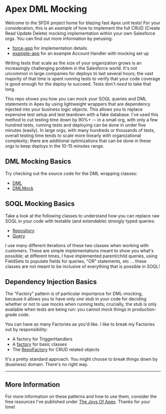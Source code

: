 # Apex DML Mocking

Welcome to the SFDX project home for blazing fast Apex unit tests! For your consideration, this is an _example_ of how to implement the full CRUD (Create Read Update Delete) mocking implementation within your own Salesforce orgs. You can find out more information by perusing:

- [force-app](/force-app) for implementation details
- [example-app](/example-app) for an example Account Handler with mocking set up

Writing tests that scale as the size of your organization grows is an increasingly challenging problem in the Salesforce world. It's not uncommon in large companies for deploys to last several hours; the vast majority of that time is spent running tests to verify that your code coverage is good enough for the deploy to succeed. Tests don't _need_ to take that long.

This repo shows you how you can mock your SOQL queries and DML statements in Apex by using lightweight wrappers that are dependency injected into your business logic objects. This allows you to replace expensive test setup and test teardown with a fake database. I've used this method to cut testing time down by 90%+ -- in a small org, with only a few hundred tests, running tests and deploying can be done in under five minutes (easily). In large orgs, with many hundreds or thousands of tests, overall testing time tends to scale more linearly with organizational complexity; there are additional optimizations that can be done in these orgs to keep deploys in the 10-15 minutes range.

## DML Mocking Basics

Try checking out the source code for the DML wrapping classes:

- [DML](/force-app/dml/DML.cls)
- [DMLMock](/force-app/dml/DMLMock.cls)

## SOQL Mocking Basics

Take a look at the following classes to understand how you can replace raw SOQL in your code with testable (and extendable) strongly typed queries:

- [Repository](/force-app/repository/Repository.cls)
- [Query](/force-app/repository/Query.cls)

I use many different iterations of these two classes when working with customers. These are simple implementations meant to show you what's possible; at different times, I have implemented parent/child queries, using FieldSets to populate fields for queries, "OR" statements, etc ... these classes are not meant to be inclusive of everything that is possible in SOQL!

## Dependency Injection Basics

The "Factory" pattern is of particular importance for DML-mocking, because it allows you to have only _one_ stub in your code for deciding whether or not to use mocks when running tests; crucially, the stub is only available when tests are being run: you cannot mock things in production-grade code.

You can have as many Factories as you'd like. I like to break my Factories out by responsibility:

- A factory for TriggerHandlers
- A [factory](/force-app/factory/Factory.cls) for basic classes
- The [RepoFactory](/force-app/factory/RepoFactory.cls) for CRUD related objects

It's a pretty standard approach. You might choose to break things down by (business) domain. There's no right way.

---

## More Information

For more information on these patterns and how to use them, consider the free resources I've published under [The Joys Of Apex](https://www.jamessimone.net/blog/joys-of-apex/). Thanks for your time!
